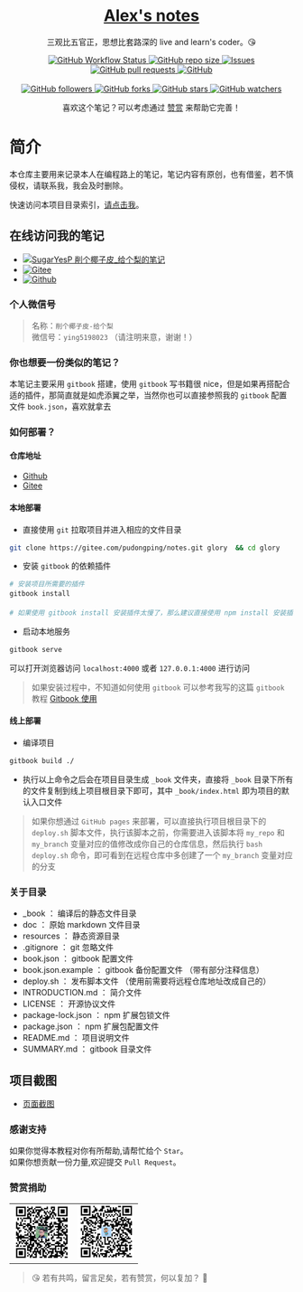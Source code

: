 <p align="center">
    <h1 align="center"><a href="https://pudongping.github.io/notes/">Alex's notes</a></h1>
    <p align="center">三观比五官正，思想比套路深的 live and learn's coder。😘</p>
</p>
<p align="center">
    <a href="https://github.com/pudongping/notes" target="_blank">
        <img alt="GitHub Workflow Status" src="https://img.shields.io/badge/notes-Alex's--gitbook--notes-orange">
    </a>
    <a href="https://github.com/pudongping/notes" target="_blank">
        <img alt="GitHub repo size" src="https://img.shields.io/github/repo-size/pudongping/notes">
    </a>
    <a href="https://github.com/pudongping/notes" target="_blank">
        <img alt="Issues" src="https://img.shields.io/github/issues/pudongping/notes" />
    </a>
    <a href="https://github.com/pudongping/notes/pulls" target="_blank">
        <img alt="GitHub pull requests" src="https://img.shields.io/github/issues-pr/pudongping/notes" />
    </a>
    <a href="https://github.com/pudongping/notes" target="_blank">
        <img alt="GitHub" src="https://img.shields.io/github/license/pudongping/notes">
    </a>
<br/>
<br/>
    <a href="https://github.com/pudongping/notes" target="_blank">
        <img alt="GitHub followers" src="https://img.shields.io/github/followers/pudongping?style=social">
    </a>
    <a href="https://github.com/pudongping/notes" target="_blank">
        <img alt="GitHub forks" src="https://img.shields.io/github/forks/pudongping/notes?style=social">
    </a>
    <a href="https://github.com/pudongping/notes" target="_blank">
        <img alt="GitHub stars" src="https://img.shields.io/github/stars/pudongping/notes?style=social">
    </a>
    <a href="https://github.com/pudongping/notes" target="_blank">
        <img alt="GitHub watchers" src="https://img.shields.io/github/watchers/pudongping/notes?style=social">
    </a>
</p>
<p align="center">喜欢这个笔记？可以考虑通过 <a href="./resources/images/wechat.png" target="_blank">赞赏</a> 来帮助它完善！</p>


# 简介

本仓库主要用来记录本人在编程路上的笔记，笔记内容有原创，也有借鉴，若不慎侵权，请联系我，我会及时删除。  

快速访问本项目目录索引，[请点击我](./INTRODUCTION.md)。

## 在线访问我的笔记
- [![SugarYesP 削个椰子皮_给个梨的笔记](https://img.shields.io/badge/SugarYesP_削个椰子皮_给个梨的笔记-https://pudongping.github.io/notes/-brightgreen.svg)](https://pudongping.github.io/notes/)
- [![Gitee](https://img.shields.io/badge/GiteePages-https://pudongping.gitee.io/notes-brightgreen.svg)](https://pudongping.gitee.io/notes)
- [![Github](https://img.shields.io/badge/GithubPages-https://pudongping.github.io/notes/-brightgreen.svg)](https://pudongping.github.io/notes/)

### 个人微信号

> 名称：`削个椰子皮-给个梨`  
微信号：`ying5198023`  （请注明来意，谢谢！）

### 你也想要一份类似的笔记？

本笔记主要采用 `gitbook` 搭建，使用 `gitbook` 写书籍很 nice，但是如果再搭配合适的插件，那简直就是如虎添翼之举，当然你也可以直接参照我的 `gitbook` 配置文件 `book.json`，喜欢就拿去

### 如何部署？

#### 仓库地址

- [Github](https://github.com/pudongping/notes.git)
- [Gitee](https://gitee.com/pudongping/notes.git)

#### 本地部署

- 直接使用 `git` 拉取项目并进入相应的文件目录


```bash
git clone https://gitee.com/pudongping/notes.git glory  && cd glory
```


- 安装 `gitbook` 的依赖插件


```bash
# 安装项目所需要的插件
gitbook install

# 如果使用 gitbook install 安装插件太慢了，那么建议直接使用 npm install 安装插件，本项目中所有的插件均已使用 npm 初始化，放心使用
```


- 启动本地服务


```bash
gitbook serve
```

可以打开浏览器访问 `localhost:4000` 或者 `127.0.0.1:4000` 进行访问

> 如果安装过程中，不知道如何使用 `gitbook` 可以参考我写的这篇 `gitbook` 教程 [Gitbook 使用](https://pudongping.github.io/posts/b00f410f.html)


#### 线上部署

- 编译项目

```bash
gitbook build ./
```

- 执行以上命令之后会在项目目录生成 `_book` 文件夹，直接将 `_book` 目录下所有的文件复制到线上项目根目录下即可，其中 `_book/index.html` 即为项目的默认入口文件

> 如果你想通过 `GitHub pages` 来部署，可以直接执行项目根目录下的 `deploy.sh` 脚本文件，执行该脚本之前，你需要进入该脚本将 `my_repo` 和 `my_branch` 变量对应的值修改成你自己的仓库信息，然后执行 `bash deploy.sh` 命令，即可看到在远程仓库中多创建了一个 `my_branch` 变量对应的分支

### 关于目录

- _book ： 编译后的静态文件目录
- doc ： 原始 markdown 文件目录
- resources ： 静态资源目录
- .gitignore ： git 忽略文件
- book.json ： gitbook 配置文件
- book.json.example ： gitbook 备份配置文件 （带有部分注释信息）
- deploy.sh ： 发布脚本文件 （使用前需要将远程仓库地址改成自己的）
- INTRODUCTION.md ： 简介文件
- LICENSE ： 开源协议文件
- package-lock.json ： npm 扩展包锁文件
- package.json ： npm 扩展包配置文件
- README.md ： 项目说明文件
- SUMMARY.md ： gitbook 目录文件

## 项目截图
- [页面截图](https://pudongping.github.io/notes/resources/images/sample/page.png)

### 感谢支持

如果你觉得本教程对你有所帮助,请帮忙给个 `Star`。  
如果你想贡献一份力量,欢迎提交 `Pull Request`。

### 赞赏捐助

<table>
  <tr>
    <td>
        <img width="100" src="./resources/images/alipay.png" alt="alipay" >
    </td>
    <td>
        <img width="100" src="./resources/images/wechat.png" alt="wechat" >
    </td>
  </tr>
</table>


> 😘 若有共鸣，留言足矣，若有赞赏，何以复加？ 🤞
